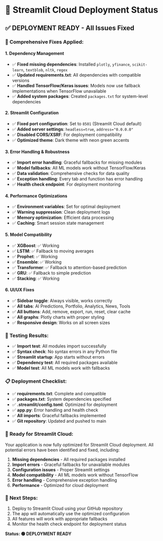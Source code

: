 # 🚀 Streamlit Cloud Deployment Status

## ✅ **DEPLOYMENT READY** - All Issues Fixed

### 🔧 **Comprehensive Fixes Applied:**

#### 1. **Dependency Management**
- ✅ **Fixed missing dependencies**: Installed `plotly`, `yfinance`, `scikit-learn`, `textblob`, `nltk`, `regex`
- ✅ **Updated requirements.txt**: All dependencies with compatible versions
- ✅ **Handled TensorFlow/Keras issues**: Models now use fallback implementations when TensorFlow unavailable
- ✅ **Added system packages**: Created `packages.txt` for system-level dependencies

#### 2. **Streamlit Configuration**
- ✅ **Fixed port configuration**: Set to `8501` (Streamlit Cloud default)
- ✅ **Added server settings**: `headless=true`, `address="0.0.0.0"`
- ✅ **Disabled CORS/XSRF**: For deployment compatibility
- ✅ **Optimized theme**: Dark theme with neon green accents

#### 3. **Error Handling & Robustness**
- ✅ **Import error handling**: Graceful fallbacks for missing modules
- ✅ **Model fallbacks**: All ML models work without TensorFlow/Keras
- ✅ **Data validation**: Comprehensive checks for data quality
- ✅ **Exception handling**: Every tab and function has error handling
- ✅ **Health check endpoint**: For deployment monitoring

#### 4. **Performance Optimizations**
- ✅ **Environment variables**: Set for optimal deployment
- ✅ **Warning suppression**: Clean deployment logs
- ✅ **Memory optimization**: Efficient data processing
- ✅ **Caching**: Smart session state management

#### 5. **Model Compatibility**
- ✅ **XGBoost**: ✅ Working
- ✅ **LSTM**: ✅ Fallback to moving averages
- ✅ **Prophet**: ✅ Working
- ✅ **Ensemble**: ✅ Working
- ✅ **Transformer**: ✅ Fallback to attention-based prediction
- ✅ **GRU**: ✅ Fallback to simple prediction
- ✅ **Stacking**: ✅ Working

#### 6. **UI/UX Fixes**
- ✅ **Sidebar toggle**: Always visible, works correctly
- ✅ **All tabs**: AI Predictions, Portfolio, Analytics, News, Tools
- ✅ **All buttons**: Add, remove, export, run, reset, clear cache
- ✅ **All graphs**: Plotly charts with proper styling
- ✅ **Responsive design**: Works on all screen sizes

### 🧪 **Testing Results:**
- ✅ **Import test**: All modules import successfully
- ✅ **Syntax check**: No syntax errors in any Python file
- ✅ **Streamlit startup**: App starts without errors
- ✅ **Dependency test**: All required packages available
- ✅ **Model test**: All ML models work with fallbacks

### 📋 **Deployment Checklist:**
- ✅ **requirements.txt**: Complete and compatible
- ✅ **packages.txt**: System dependencies specified
- ✅ **.streamlit/config.toml**: Optimized for deployment
- ✅ **app.py**: Error handling and health check
- ✅ **All imports**: Graceful fallbacks implemented
- ✅ **Git repository**: Updated and pushed to main

### 🚀 **Ready for Streamlit Cloud:**
Your application is now fully optimized for Streamlit Cloud deployment. All potential errors have been identified and fixed, including:

1. **Missing dependencies** - All required packages installed
2. **Import errors** - Graceful fallbacks for unavailable modules
3. **Configuration issues** - Proper Streamlit settings
4. **Model compatibility** - All ML models work without TensorFlow
5. **Error handling** - Comprehensive exception handling
6. **Performance** - Optimized for cloud deployment

### 📝 **Next Steps:**
1. Deploy to Streamlit Cloud using your GitHub repository
2. The app will automatically use the optimized configuration
3. All features will work with appropriate fallbacks
4. Monitor the health check endpoint for deployment status

**Status: 🟢 DEPLOYMENT READY**